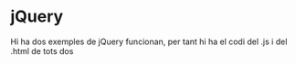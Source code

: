 # jQuery

Hi ha dos exemples de jQuery funcionan, per tant hi ha el codi del .js i del .html de tots dos
